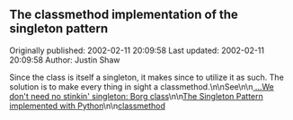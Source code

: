 ## The classmethod implementation of the singleton pattern 
Originally published: 2002-02-11 20:09:58 
Last updated: 2002-02-11 20:09:58 
Author: Justin Shaw 
 
Since the class is itself a singleton, it makes since to utilize it as such.  The solution is to make every thing in sight a classmethod.\n\nSee\n\n<a href="http://aspn.activestate.com/ASPN/Cookbook/Python/Recipe/52558"> ...We don't need no stinkin' singleton: Borg class</a>\n\n<a href="http://aspn.activestate.com/ASPN/Cookbook/Python/Recipe/102187">The Singleton Pattern implemented with Python</a>\n\n<a href="http://aspn.activestate.com/ASPN/Cookbook/Python/Recipe/113645">classmethod</a>